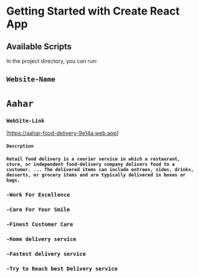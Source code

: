 # Getting Started with Create React App

## Available Scripts

In the project directory, you can run:


## `Website-Name`
   # `Aahar`

### `WebSite-Link`

[https://aahar-food-delivery-9e14a.web.app]


#### `Descrption`
#### `Retail food delivery is a courier service in which a restaurant, store, or independent food-delivery company delivers food to a customer. ... The delivered items can include entrees, sides, drinks, desserts, or grocery items and are typically delivered in boxes or bags.`

### `-Work For Excellence`
### `-Care For Your Smile`
### `-Finest Customer Care`
### `-Home delivery service `
### `-Fastest delivery service `
### `-Try to Reach best Delivery service`
